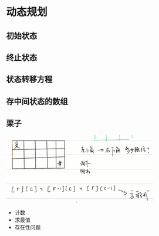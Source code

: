 # 动态规划

## 初始状态

## 终止状态

## 状态转移方程

## 存中间状态的数组



## 栗子

![image-20210823235841289](image-20210823235841289.png)

- 计数
- 求最值
- 存在性问题